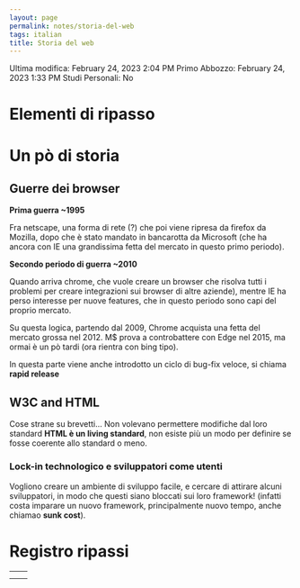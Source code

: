 ```yaml
---
layout: page
permalink: notes/storia-del-web
tags: italian
title: Storia del web
---
```


Ultima modifica: February 24, 2023 2:04 PM
Primo Abbozzo: February 24, 2023 1:33 PM
Studi Personali: No

# Elementi di ripasso

# Un pò di storia

## Guerre dei browser

**Prima guerra ~1995**

Fra netscape, una forma di rete (?) che poi viene ripresa da firefox da Mozilla, dopo che è stato mandato in bancarotta da Microsoft (che ha ancora con IE una grandissima fetta del mercato in questo primo periodo).

**Secondo periodo di guerra ~2010**

Quando arriva chrome, che vuole creare un browser che risolva tutti i problemi per creare integrazioni sui browser di altre aziende), mentre IE ha perso interesse per nuove features, che in questo periodo sono capi del proprio mercato.

Su questa logica, partendo dal 2009, Chrome acquista una fetta del mercato grossa nel 2012. M$ prova a controbattere con Edge nel 2015, ma ormai è un pò tardi (ora rientra con bing tipo).

In questa parte viene anche introdotto un ciclo di bug-fix veloce, si chiama **rapid release**

## W3C and HTML

Cose strane su brevetti… Non volevano permettere modifiche dal loro standard **HTML è un living standard**, non esiste più un modo per definire se fosse coerente allo standard o meno.

### Lock-in technologico e sviluppatori come utenti

Vogliono creare un ambiente di sviluppo facile, e cercare di attirare alcuni sviluppatori, in modo che questi siano bloccati sui loro framework! (infatti costa imparare un nuovo framework, principalmente nuovo tempo, anche chiamao **sunk cost**).

# Registro ripassi

|  |  |
| --- | --- |
|  |  |
|  |  |